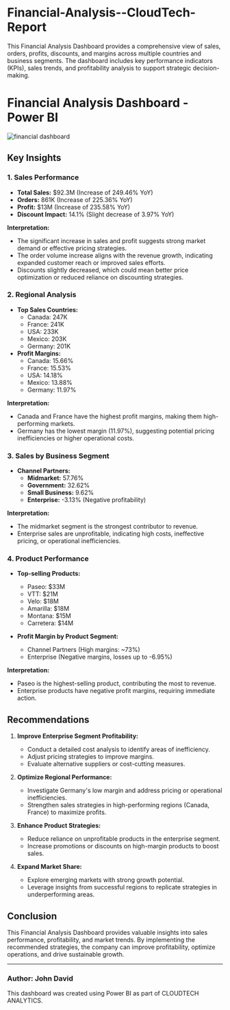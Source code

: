 # Financial-Analysis--CloudTech-Report
This Financial Analysis Dashboard provides a comprehensive view of sales, orders, profits, discounts, and margins across multiple countries and business segments. The dashboard includes key performance indicators (KPIs), sales trends, and profitability analysis to support strategic decision-making.

# Financial Analysis Dashboard - Power BI

![financial dashboard](https://github.com/user-attachments/assets/d2d36ada-760f-4071-9b63-7f9412859aec)


## Key Insights

### 1. **Sales Performance**
- **Total Sales:** $92.3M (Increase of 249.46% YoY)
- **Orders:** 861K (Increase of 225.36% YoY)
- **Profit:** $13M (Increase of 235.58% YoY)
- **Discount Impact:** 14.1% (Slight decrease of 3.97% YoY)

**Interpretation:**
- The significant increase in sales and profit suggests strong market demand or effective pricing strategies.
- The order volume increase aligns with the revenue growth, indicating expanded customer reach or improved sales efforts.
- Discounts slightly decreased, which could mean better price optimization or reduced reliance on discounting strategies.

### 2. **Regional Analysis**
- **Top Sales Countries:**
  - Canada: 247K
  - France: 241K
  - USA: 233K
  - Mexico: 203K
  - Germany: 201K
- **Profit Margins:**
  - Canada: 15.66%
  - France: 15.53%
  - USA: 14.18%
  - Mexico: 13.88%
  - Germany: 11.97%

**Interpretation:**
- Canada and France have the highest profit margins, making them high-performing markets.
- Germany has the lowest margin (11.97%), suggesting potential pricing inefficiencies or higher operational costs.

### 3. **Sales by Business Segment**
- **Channel Partners:**
  - **Midmarket:** 57.76%
  - **Government:** 32.62%
  - **Small Business:** 9.62%
  - **Enterprise:** -3.13% (Negative profitability)

**Interpretation:**
- The midmarket segment is the strongest contributor to revenue.
- Enterprise sales are unprofitable, indicating high costs, ineffective pricing, or operational inefficiencies.

### 4. **Product Performance**
- **Top-selling Products:**
  - Paseo: $33M
  - VTT: $21M
  - Velo: $18M
  - Amarilla: $18M
  - Montana: $15M
  - Carretera: $14M

- **Profit Margin by Product Segment:**
  - Channel Partners (High margins: ~73%)
  - Enterprise (Negative margins, losses up to -6.95%)

**Interpretation:**
- Paseo is the highest-selling product, contributing the most to revenue.
- Enterprise products have negative profit margins, requiring immediate action.

## Recommendations

1. **Improve Enterprise Segment Profitability:**
   - Conduct a detailed cost analysis to identify areas of inefficiency.
   - Adjust pricing strategies to improve margins.
   - Evaluate alternative suppliers or cost-cutting measures.

2. **Optimize Regional Performance:**
   - Investigate Germany's low margin and address pricing or operational inefficiencies.
   - Strengthen sales strategies in high-performing regions (Canada, France) to maximize profits.

3. **Enhance Product Strategies:**
   - Reduce reliance on unprofitable products in the enterprise segment.
   - Increase promotions or discounts on high-margin products to boost sales.

4. **Expand Market Share:**
   - Explore emerging markets with strong growth potential.
   - Leverage insights from successful regions to replicate strategies in underperforming areas.

## Conclusion
This Financial Analysis Dashboard provides valuable insights into sales performance, profitability, and market trends. By implementing the recommended strategies, the company can improve profitability, optimize operations, and drive sustainable growth.

---

### Author: John David

This dashboard was created using Power BI as part of CLOUDTECH ANALYTICS.

